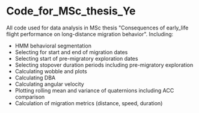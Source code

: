 # Code_for_MSc_thesis_Ye
All code used for data analysis in MSc thesis "Consequences of early_life flight performance on long-distance migration behavior".
Including:
- HMM behavioral segmentation
- Selecting for start and end of migration dates
- Selecting start of pre-migratory exploration dates
- Selecting stopover duration periods including pre-migratory exploration
- Calculating wobble and plots
- Calculating DBA 
- Calculating angular velocity
- Plotting rolling mean and variance of quaternions including ACC comparison
- Calculation of migration metrics (distance, speed, duration)
